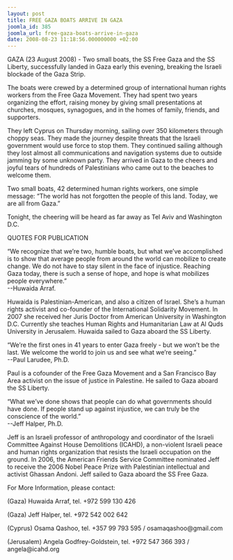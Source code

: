 ```yaml
---
layout: post
title: FREE GAZA BOATS ARRIVE IN GAZA
joomla_id: 385
joomla_url: free-gaza-boats-arrive-in-gaza
date: 2008-08-23 11:18:56.000000000 +02:00
---
```

<p>GAZA (23 August 2008) - Two small boats, the SS Free Gaza and the SS Liberty, successfully landed in Gaza early this evening, breaking the Israeli blockade of the Gaza Strip. </p><div><p>The boats were crewed by a determined group of international human rights workers from the Free Gaza Movement. They had spent two years organizing the effort, raising money by giving small presentations at churches, mosques, synagogues, and in the homes of family, friends, and supporters. </p><div><div><p>They left Cyprus on Thursday morning, sailing over 350 kilometers through choppy seas. They made the journey despite threats that the Israeli government would use force to stop them. They continued sailing although they lost almost all communications and navigation systems due to outside jamming by some unknown party. They arrived in Gaza to the cheers and joyful tears of hundreds of Palestinians who came out to the beaches to welcome them. </p><p>Two small boats, 42 determined human rights workers, one simple message: &ldquo;The world has not forgotten the people of this land. Today, we are all from Gaza.&rdquo; </p><p>Tonight, the cheering will be heard as far away as Tel Aviv and Washington D.C. </p><p>QUOTES FOR PUBLICATION </p><div><div><div><div><div><div><div><div><p>&ldquo;We recognize that we&rsquo;re two, humble boats, but what we&rsquo;ve accomplished is to show that average people from around the world can mobilize to create change. We do not have to stay silent in the face of injustice. Reaching Gaza today, there is such a sense of hope, and hope is what mobilizes people everywhere.&rdquo; <br />--Huwaida Arraf. </p><div><div><div><p>Huwaida is Palestinian-American, and also a citizen of Israel. She&rsquo;s a human rights activist and co-founder of the International Solidarity Movement. In 2007 she received her Juris Doctor from American University in Washington D.C. Currently she teaches Human Rights and Humanitarian Law at Al Quds University in Jerusalem. Huwaida sailed to Gaza aboard the SS Liberty. </p><div><div><p>&ldquo;We&rsquo;re the first ones in 41 years to enter Gaza freely - but we won&rsquo;t be the last. We welcome the world to join us and see what we&rsquo;re seeing.&rdquo; <br />--Paul Larudee, Ph.D. </p><div><div><div><p>Paul is a cofounder of the Free Gaza Movement and a San Francisco Bay Area activist on the issue of justice in Palestine. He sailed to Gaza aboard the SS Liberty. </p><div><div><p>&ldquo;What we&rsquo;ve done shows that people can do what governments should have done. If people stand up against injustice, we can truly be the conscience of the world.&rdquo; <br />--Jeff Halper, Ph.D. </p><div><div><div><p>Jeff is an Israeli professor of anthropology and coordinator of the Israeli Committee Against House Demolitions (ICAHD), a non-violent Israeli peace and human rights organization that resists the Israeli occupation on the ground. In 2006, the American Friends Service Committee nominated Jeff to receive the 2006 Nobel Peace Prize with Palestinian intellectual and activist Ghassan Andoni. Jeff sailed to Gaza aboard the SS Free Gaza. </p><div><p>For More Information, please contact: </p><div><p>(Gaza) Huwaida Arraf, tel. +972 599 130 426 </p><div><div><p>(Gaza) Jeff Halper, tel. +972 542 002 642 </p><div><div><p>(Cyprus) Osama Qashoo, tel. +357 99 793 595 / osamaqashoo@gmail.com </p><div><div><p>(Jerusalem) Angela Godfrey-Goldstein, tel. +972 547 366 393 / angela@icahd.org </p></div></div></div></div></div></div></div></div></div></div></div></div></div></div></div></div></div></div></div></div></div></div></div></div></div></div></div></div></div></div></div></div><p><a href=""></a></p>
